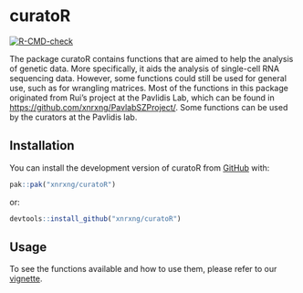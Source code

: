 
<!-- README.md is generated from README.Rmd. Please edit that file -->

# curatoR

<!-- badges: start -->

[![R-CMD-check](https://github.com/xnrxng/curatoR/actions/workflows/R-CMD-check.yaml/badge.svg)](https://github.com/xnrxng/curatoR/actions/workflows/R-CMD-check.yaml)
<!-- badges: end -->

The package curatoR contains functions that are aimed to help the
analysis of genetic data. More specifically, it aids the analysis of
single-cell RNA sequencing data. However, some functions could still be
used for general use, such as for wrangling matrices. Most of the
functions in this package originated from Rui’s project at the Pavlidis
Lab, which can be found in <https://github.com/xnrxng/PavlabSZProject/>.
Some functions can be used by the curators at the Pavlidis lab.

## Installation

You can install the development version of curatoR from
[GitHub](https://github.com/xnrxng/curatoR) with:

``` r
pak::pak("xnrxng/curatoR")
```

or:

``` r
devtools::install_github("xnrxng/curatoR")
```

## Usage

To see the functions available and how to use them, please refer to our
[vignette](https://xnrxng.github.io/curatoR/).
